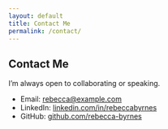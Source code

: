 ```yaml
---
layout: default
title: Contact Me
permalink: /contact/
---
```


## Contact Me

I’m always open to collaborating or speaking.

- Email: <a href="mailto:rebecca@example.com">rebecca@example.com</a>
- LinkedIn: <a href="https://www.linkedin.com/in/rebeccabyrnes" target="_blank" rel="noopener">linkedin.com/in/rebeccabyrnes</a>
- GitHub: <a href="https://github.com/rebecca-byrnes" target="_blank" rel="noopener">github.com/rebecca-byrnes</a>


